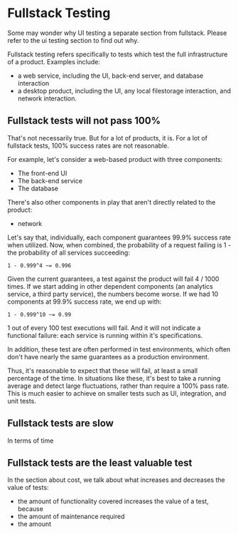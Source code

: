 # Fullstack Testing

Some may wonder why UI testing a separate section from fullstack. Please refer to
the ui testing section to find out why.

Fullstack testing refers specifically to tests which test the full
infrastructure of a product. Examples include:

* a web service, including the UI, back-end server, and database
  interaction
* a desktop product, including the UI, any local filestorage
  interaction, and network interaction.

## Fullstack tests will not pass 100%

That's not necessarily true. But for a lot of products, it is. For a lot of fullstack tests,
100% success rates are not reasonable.

For example, let's consider a web-based product with three components:

* The front-end UI
* The back-end service
* The database

There's also other components in play that aren't directly related to
the product:

* network

Let's say that, individually, each component guarantees 99.9% success
rate when utilized. Now, when combined, the probability of a request
failing is 1 - the probability of all services succeeding:

    1 - 0.999^4 ~= 0.996

Given the current guarantees, a test against the product will fail 4 /
1000 times. If we start adding in other dependent components (an
analytics service, a third party service), the numbers become
worse. If we had 10 components at 99.9% success rate, we end up with:

    1 - 0.999^10 ~= 0.99

1 out of every 100 test executions will fail. And it will not indicate
a functional failure: each service is running within it's
specifications.

In addition, these test are often performed in test environments,
which often don't have nearly the same guarantees as a production environment.

Thus, it's reasonable to expect that these will fail, at least a small
percentage of the time. In situations like these, it's best to take a
running average and detect large fluctuations, rather than require a
100% pass rate. This is much easier to achieve on smaller tests such as
UI, integration, and unit tests.

## Fullstack tests are slow

In terms of time

## Fullstack tests are the least valuable test

In the section about cost, we talk about what increases and decreases the value of tests:

* the amount of functionality covered increases the value of a test, because
* the amount of maintenance required
* the amount
